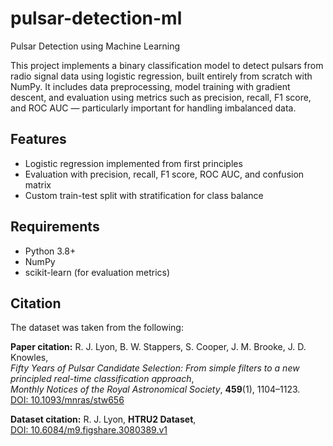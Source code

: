 # pulsar-detection-ml
Pulsar Detection using Machine Learning

This project implements a binary classification model to detect pulsars from radio signal data using logistic regression, built entirely from scratch with NumPy. 
It includes data preprocessing, model training with gradient descent, and evaluation using metrics such as precision, recall, F1 score, and ROC AUC — particularly important for handling imbalanced data.

## Features
- Logistic regression implemented from first principles
- Evaluation with precision, recall, F1 score, ROC AUC, and confusion matrix
- Custom train-test split with stratification for class balance

## Requirements
- Python 3.8+
- NumPy
- scikit-learn (for evaluation metrics)

## Citation

The dataset was taken from the following:

**Paper citation:**
R. J. Lyon, B. W. Stappers, S. Cooper, J. M. Brooke, J. D. Knowles,  
*Fifty Years of Pulsar Candidate Selection: From simple filters to a new principled real-time classification approach*,  
*Monthly Notices of the Royal Astronomical Society*, **459**(1), 1104–1123.  
[DOI: 10.1093/mnras/stw656](https://doi.org/10.1093/mnras/stw656)

**Dataset citation:**
R. J. Lyon, **HTRU2 Dataset**,  
[DOI: 10.6084/m9.figshare.3080389.v1](https://doi.org/10.6084/m9.figshare.3080389.v1)

